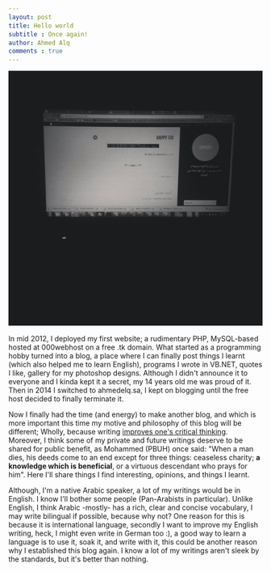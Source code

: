 ```yaml
---
layout: post
title: Hello world
subtitle : Once again!
author: Ahmed Alq
comments : true
---
```

![My old blog](/assets/img/oldblog.jpg)

In mid 2012, I deployed my first website; a rudimentary PHP, MySQL-based hosted at 000webhost on a free .tk domain. What started as a programming hobby turned into a blog, a place where I can finally post things I learnt (which also helped me to learn English), programs I wrote in VB.NET, quotes I like, gallery for my photoshop designs. Although I didn't announce it to everyone and I kinda kept it a secret, my 14 years old me was proud of it. Then in 2014 I switched to ahmedelq.sa, I kept on blogging until the free host decided to finally terminate it. 

Now I finally had the time (and energy) to make another blog, and which is more important this time my motive and philosophy of this blog will be different; Wholly, because writing [improves one's critical thinking](https://youtu.be/bfDOoADCfkg). Moreover, I think some of my private and future writings deserve to be shared for public benefit, as Mohammed (PBUH) once said: "When a man dies, his deeds come to an end except for three things: ceaseless charity; **a knowledge which is beneficial**, or a virtuous descendant who prays for him". Here I'll share things I find interesting, opinions, and things I learnt.

Although, I'm a native Arabic speaker, a lot of my writings would be in English. I know I'll bother some people (Pan-Arabists in particular). Unlike English, I think Arabic -mostly- has a rich, clear and concise vocabulary, I may write bilingual if possible, because why not? One reason for this is because it is international language, secondly I want to improve my English writing, heck, I might even write in German too :), a good way to learn a language is to use it, soak it, and write with it, this could be another reason why I established this blog again. I know a lot of my writings aren't sleek by the standards, but it's better than nothing. 